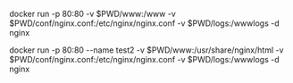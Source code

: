 docker run -p 80:80 -v $PWD/www:/www -v $PWD/conf/nginx.conf:/etc/nginx/nginx.conf -v $PWD/logs:/wwwlogs  -d nginx

docker run -p 80:80 --name test2 -v $PWD/www:/usr/share/nginx/html -v $PWD/conf/nginx.conf:/etc/nginx/nginx.conf -v $PWD/logs:/wwwlogs  -d nginx